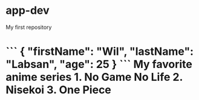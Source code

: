 # app-dev
My first repository
<h1>
```
{
  "firstName": "Wil",
  "lastName": "Labsan",
  "age": 25
}
```
My favorite anime series
1. No Game No Life
2. Nisekoi
3. One Piece
